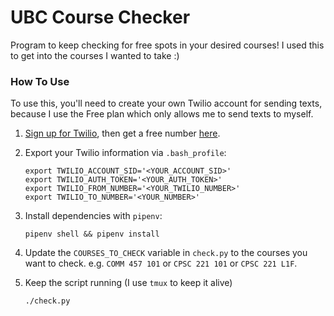 # UBC Course Checker

Program to keep checking for free spots in your desired courses!
I used this to get into the courses I wanted to take :)

### How To Use

To use this, you'll need to create your own Twilio account for sending texts,
because I use the Free plan which only allows me to send texts to myself.

1.  [Sign up for Twilio](https://www.twilio.com/try-twilio), then get a free number [here](https://www.twilio.com/console/phone-numbers/incoming).

2. Export your Twilio information via `.bash_profile`:

    ```shell
    export TWILIO_ACCOUNT_SID='<YOUR_ACCOUNT_SID>'
    export TWILIO_AUTH_TOKEN='<YOUR_AUTH_TOKEN>'
    export TWILIO_FROM_NUMBER='<YOUR_TWILIO_NUMBER>'
    export TWILIO_TO_NUMBER='<YOUR_NUMBER>'
    ```

2.  Install dependencies with `pipenv`:

    ```shell
    pipenv shell && pipenv install
    ```

3.  Update the `COURSES_TO_CHECK` variable in `check.py` to the courses you want to check.
    e.g. `COMM 457 101` or `CPSC 221 101` or `CPSC 221 L1F`.

4.  Keep the script running (I use `tmux` to keep it alive)
    ```shell
    ./check.py
    ```
